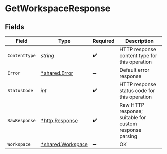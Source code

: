 # GetWorkspaceResponse


## Fields

| Field                                                        | Type                                                         | Required                                                     | Description                                                  |
| ------------------------------------------------------------ | ------------------------------------------------------------ | ------------------------------------------------------------ | ------------------------------------------------------------ |
| `ContentType`                                                | *string*                                                     | :heavy_check_mark:                                           | HTTP response content type for this operation                |
| `Error`                                                      | [*shared.Error](../../../pkg/models/shared/error.md)         | :heavy_minus_sign:                                           | Default error response                                       |
| `StatusCode`                                                 | *int*                                                        | :heavy_check_mark:                                           | HTTP response status code for this operation                 |
| `RawResponse`                                                | [*http.Response](https://pkg.go.dev/net/http#Response)       | :heavy_check_mark:                                           | Raw HTTP response; suitable for custom response parsing      |
| `Workspace`                                                  | [*shared.Workspace](../../../pkg/models/shared/workspace.md) | :heavy_minus_sign:                                           | OK                                                           |